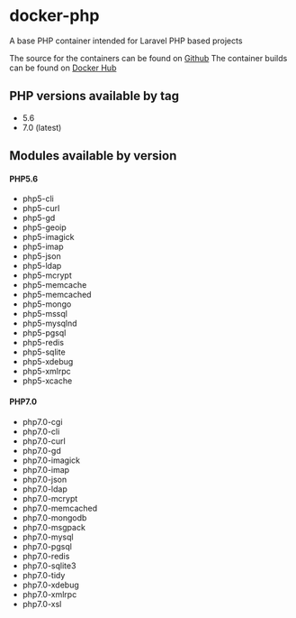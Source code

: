 # docker-php
A base PHP container intended for Laravel PHP based projects

The source for the containers can be found on [Github](https://github.com/braydeejohnson/docker-php)
The container builds can be found on [Docker Hub](https://hub.docker.com/r/braydeejohnson/php/)

## PHP versions available by tag
* 5.6
* 7.0 (latest)

## Modules available by version
#### PHP5.6
* php5-cli
* php5-curl
* php5-gd
* php5-geoip
* php5-imagick
* php5-imap
* php5-json
* php5-ldap
* php5-mcrypt
* php5-memcache
* php5-memcached
* php5-mongo
* php5-mssql
* php5-mysqlnd
* php5-pgsql
* php5-redis
* php5-sqlite
* php5-xdebug
* php5-xmlrpc
* php5-xcache

#### PHP7.0
* php7.0-cgi
* php7.0-cli
* php7.0-curl
* php7.0-gd
* php7.0-imagick
* php7.0-imap
* php7.0-json
* php7.0-ldap
* php7.0-mcrypt
* php7.0-memcached
* php7.0-mongodb
* php7.0-msgpack
* php7.0-mysql
* php7.0-pgsql
* php7.0-redis
* php7.0-sqlite3
* php7.0-tidy
* php7.0-xdebug
* php7.0-xmlrpc
* php7.0-xsl